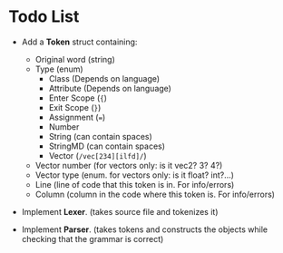 # Todo List

- Add a **Token** struct containing:
    - Original word (string)
    - Type (enum)
        - Class (Depends on language)
        - Attribute (Depends on language)
        - Enter Scope (`{`)
        - Exit Scope (`}`)
        - Assignment (`=`)
        - Number
        - String (can contain spaces)
        - StringMD (can contain spaces)
        - Vector (`/vec[234][ilfd]/`)
    - Vector number (for vectors only: is it vec2? 3? 4?)
    - Vector type (enum. for vectors only: is it float? int?...)
    - Line (line of code that this token is in. For info/errors)
    - Column (column in the code where this token is. For info/errors)

- Implement **Lexer**. (takes source file and tokenizes it)

- Implement **Parser**. (takes tokens and constructs the objects while checking that the grammar is correct)